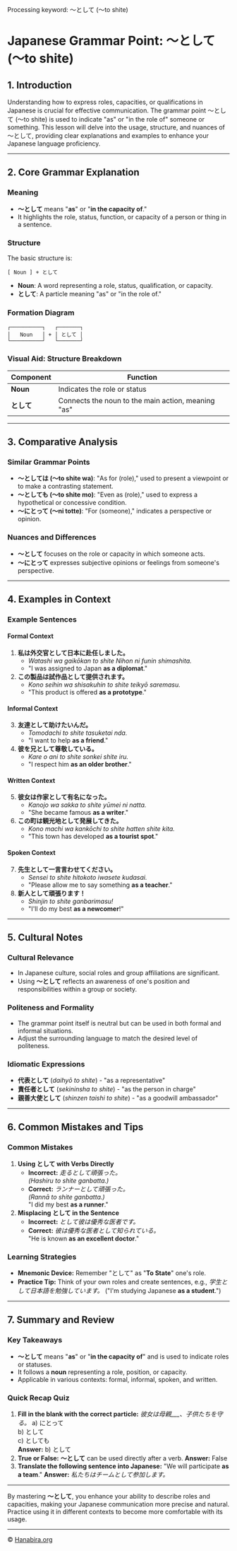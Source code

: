 Processing keyword: ～として (〜to shite)
# Japanese Grammar Point: ～として (〜to shite)

## 1. Introduction
Understanding how to express roles, capacities, or qualifications in Japanese is crucial for effective communication. The grammar point ～として (〜to shite) is used to indicate "as" or "in the role of" someone or something. This lesson will delve into the usage, structure, and nuances of ～として, providing clear explanations and examples to enhance your Japanese language proficiency.

---
## 2. Core Grammar Explanation
### Meaning
- **～として** means "**as**" or "**in the capacity of**."
- It highlights the role, status, function, or capacity of a person or thing in a sentence.
### Structure
The basic structure is:
```
[ Noun ] + として
```
- **Noun**: A word representing a role, status, qualification, or capacity.
- **として**: A particle meaning "as" or "in the role of."
### Formation Diagram
```plaintext
┌──────────┐   ┌───────┐
│   Noun   │ + │ として │
└──────────┘   └───────┘
```
### Visual Aid: Structure Breakdown
| Component | Function                               |
|-----------|----------------------------------------|
| **Noun**  | Indicates the role or status           |
| **として**| Connects the noun to the main action, meaning "as" |
---
## 3. Comparative Analysis
### Similar Grammar Points
- **～としては (〜to shite wa)**: "As for (role)," used to present a viewpoint or to make a contrasting statement.
- **～としても (〜to shite mo)**: "Even as (role)," used to express a hypothetical or concessive condition.
- **～にとって (〜ni totte)**: "For (someone)," indicates a perspective or opinion.
### Nuances and Differences
- **～として** focuses on the role or capacity in which someone acts.
- **～にとって** expresses subjective opinions or feelings from someone's perspective.
---
## 4. Examples in Context
### Example Sentences
#### Formal Context
1. **私は外交官として日本に赴任しました。**
   - *Watashi wa gaikōkan to shite Nihon ni funin shimashita.*
   - "I was assigned to Japan **as a diplomat**."
2. **この製品は試作品として提供されます。**
   - *Kono seihin wa shisakuhin to shite teikyō saremasu.*
   - "This product is offered **as a prototype**."
#### Informal Context
3. **友達として助けたいんだ。**
   - *Tomodachi to shite tasuketai nda.*
   - "I want to help **as a friend**."
4. **彼を兄として尊敬している。**
   - *Kare o ani to shite sonkei shite iru.*
   - "I respect him **as an older brother**."
#### Written Context
5. **彼女は作家として有名になった。**
   - *Kanojo wa sakka to shite yūmei ni natta.*
   - "She became famous **as a writer**."
6. **この町は観光地として発展してきた。**
   - *Kono machi wa kankōchi to shite hatten shite kita.*
   - "This town has developed **as a tourist spot**."
#### Spoken Context
7. **先生として一言言わせてください。**
   - *Sensei to shite hitokoto iwasete kudasai.*
   - "Please allow me to say something **as a teacher**."
8. **新人として頑張ります！**
   - *Shinjin to shite ganbarimasu!*
   - "I'll do my best **as a newcomer**!"
---
## 5. Cultural Notes
### Cultural Relevance
- In Japanese culture, social roles and group affiliations are significant.
- Using **～として** reflects an awareness of one's position and responsibilities within a group or society.
### Politeness and Formality
- The grammar point itself is neutral but can be used in both formal and informal situations.
- Adjust the surrounding language to match the desired level of politeness.
### Idiomatic Expressions
- **代表として** (*daihyō to shite*) - "as a representative"
- **責任者として** (*sekininsha to shite*) - "as the person in charge"
- **親善大使として** (*shinzen taishi to shite*) - "as a goodwill ambassador"
---
## 6. Common Mistakes and Tips
### Common Mistakes
1. **Using として with Verbs Directly**
   - **Incorrect:** *走るとして頑張った。*  
     *(Hashiru to shite ganbatta.)*
   - **Correct:** *ランナーとして頑張った。*  
     *(Rannā to shite ganbatta.)*  
     "I did my best **as a runner**."
2. **Misplacing として in the Sentence**
   - **Incorrect:** *として彼は優秀な医者です。*
   - **Correct:** *彼は優秀な医者として知られている。*  
     "He is known **as an excellent doctor**."
### Learning Strategies
- **Mnemonic Device:** Remember "として" as "**To State**" one's role.
- **Practice Tip:** Think of your own roles and create sentences, e.g., *学生として日本語を勉強しています。* ("I'm studying Japanese **as a student**.")
---
## 7. Summary and Review
### Key Takeaways
- **～として** means "**as**" or "**in the capacity of**" and is used to indicate roles or statuses.
- It follows a **noun** representing a role, position, or capacity.
- Applicable in various contexts: formal, informal, spoken, and written.
### Quick Recap Quiz
1. **Fill in the blank with the correct particle:**
   *彼女は母親___、子供たちを守る。*
   a) にとって  
   b) として  
   c) としても  
   **Answer:** b) として
2. **True or False:**
   **～として** can be used directly after a verb.
   **Answer:** False
3. **Translate the following sentence into Japanese:**
   "We will participate **as a team**."
   **Answer:** *私たちはチームとして参加します。*
---
By mastering **～として**, you enhance your ability to describe roles and capacities, making your Japanese communication more precise and natural. Practice using it in different contexts to become more comfortable with its usage.


---

© [Hanabira.org](https://hanabira.org)
